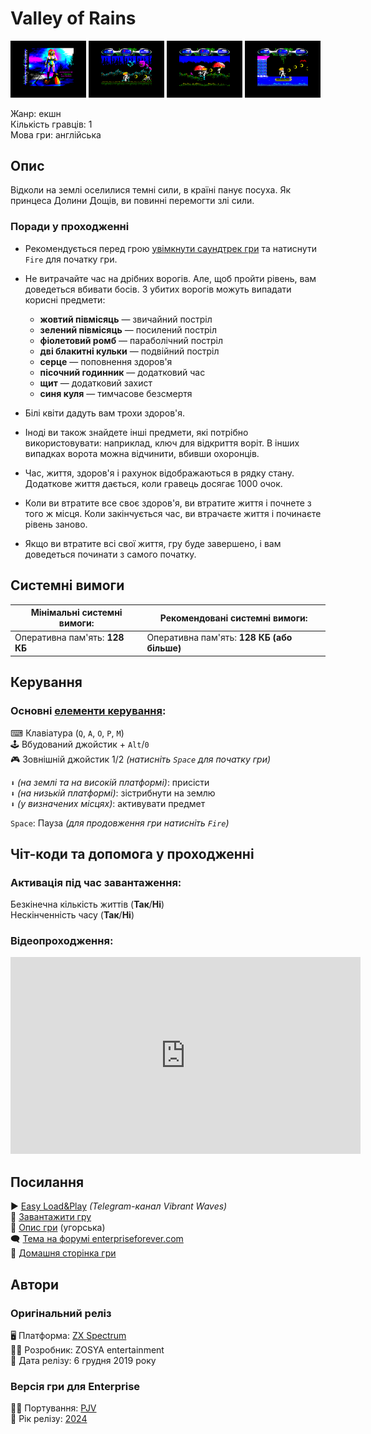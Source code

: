 # Valley of Rains

<img src="screenshots/scrn_valleyofrains_01.png" width="24%"> 
<img src="screenshots/scrn_valleyofrains_02.png" width="24%"> 
<img src="screenshots/scrn_valleyofrains_03.png" width="24%"> 
<img src="screenshots/scrn_valleyofrains_04.png" width="24%">

Жанр: екшн  
Кількість гравців: 1  
Мова гри: англійська  


## Опис

Відколи на землі оселилися темні сили, в країні панує посуха. Як принцеса Долини Дощів, ви повинні перемогти злі сили.

### Поради у проходженні

* Рекомендується перед грою [увімкнути саундтрек гри](https://zosya.bandcamp.com/album/valley-of-rains-zx-spectrum-game-ost) та натиснути `Fire` для початку гри.

* Не витрачайте час на дрібних ворогів. Але, щоб пройти рівень, вам доведеться вбивати босів. З убитих ворогів можуть випадати корисні предмети:

	- **жовтий півмісяць** — звичайний постріл
	- **зелений півмісяць** — посилений постріл
	- **фіолетовий ромб** — параболічний постріл
	- **дві блакитні кульки** — подвійний постріл
	- **серце** — поповнення здоров'я
	- **пісочний годинник** — додатковий час
	- **щит** — додатковий захист
	- **синя куля** — тимчасове безсмертя

* Білі квіти дадуть вам трохи здоров'я.

* Іноді ви також знайдете інші предмети, які потрібно використовувати: наприклад, ключ для відкриття воріт. В інших випадках ворота можна відчинити, вбивши охоронців.

* Час, життя, здоров'я і рахунок відображаються в рядку стану. Додаткове життя дається, коли гравець досягає 1000 очок.

* Коли ви втратите все своє здоров'я, ви втратите життя і почнете з того ж місця. Коли закінчується час, ви втрачаєте життя і починаєте рівень заново.

* Якщо ви втратите всі свої життя, гру буде завершено, і вам доведеться починати з самого початку.  

## Системні вимоги

|Мінімальні системні вимоги:|Рекомендовані системні вимоги:|
|---------------------------|------------------------------|
|Оперативна пам'ять: **128 КБ**|Оперативна пам'ять: **128 КБ (або більше)**|  

## Керування

### Основні [елементи керування](../controllers.md):
⌨ Клавіатура (`Q`, `A`, `O`, `P`, `M`)  
🕹 Вбудований джойстик + `Alt`/`0`  
🎮 Зовнішній джойстик 1/2 *(натисніть `Space` для початку гри)*

`⬇` *(на землі та на високій платформі)*: присісти  
`⬇` *(на низькій платформі)*: зістрибнути на землю  
`⬇` *(у визначених місцях)*: активувати предмет  

`Space`: Пауза *(для продовження гри натисніть `Fire`)*  

## Чіт-коди та допомога у проходженні

### Активація під час завантаження:
Безкінечна кількість життів (**Так**/**Ні**)  
Нескінченність часу (**Так**/**Ні**)

### Відеопроходження:
<iframe width="560" height="315" src="https://www.youtube.com/embed/b5_Scx2u63I" title="YouTube video player" frameborder="0" allowfullscreen></iframe>

## Посилання

▶ [Easy Load&Play](https://t.me/EP128k_Load_n_Play/742) *(Telegram-канал Vibrant Waves)*  
💾 [Завантажити гру](http://www.ep128.hu/Ep_Games/Prg/Valley_of_Rains.rar)  
📃 [Опис гри](http://www.ep128.hu/Games/Valley_of_Rains.htm) (угорська)  
🗨 [Тема на форумі enterpriseforever.com](https://enterpriseforever.com/spectrum-rol/valley-of-rains/)  
🏡 [Домашня сторінка гри](https://www.zosya.net/product/valley-of-rains/)

## Автори
### Оригінальний реліз
🖥 Платформа: [ZX Spectrum](https://spectrumcomputing.co.uk/entry/35155/ZX-Spectrum/Valley_of_Rains)  
👨‍💻 Розробник: ZOSYA entertainment  
📅 Дата релізу: 6 грудня 2019 року  

### Версія гри для Enterprise
👨‍💻 Портування: [PJV](../../community/pjv.md)  
📅 Рік релізу: [2024](../release_years/2024.md)